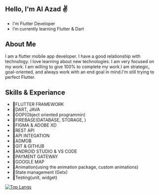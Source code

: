 ## Hello, I'm Al Azad ✌️

- I'm Flutter Developer
- I’m currently learning Flutter & Dart

## About Me
I am a flutter mobile app developer. I have a good relationship with technology. I love learning about new technologies. I am very focused on my work. I am willing to give 100% to complete my work.I am strategic, goal-oriented, and always work with an end goal in mind.I'm still trying to perfect Flutter.

## Skills & Experiance
- 🔹FLUTTER FRAMEWORK
- 🔹DART, JAVA 
- 🔹OOP(Object oriented programmin)
- 🔹FIREBASE(DATABASE, STORAGE, )
- 🔹FIGMA & ADOBE XD
- 🔹REST API
- 🔹API INTEGATION
- 🔹ADMOB
- 🔹GIT & GITHUB
- 🔹ANDROID STUDIO & VS CODE
- 🔹PAYMENT GATEWAY
- 🔹GOOGLE MAP
- 🔹Animation(using the animation package, custom animations)
- 🔹State management (Getx)
- 🔹Testing(unit, widget)

[![Top Langs](https://github-readme-stats.vercel.app/api/top-langs/?username=alazad214)](https://github.com/anuraghazra/github-readme-stats)




























<!--
**alazad214/alazad214** is a ✨ _special_ ✨ repository because its `README.md` (this file) appears on your GitHub profile.

Here are some ideas to get you started:

- 🔭 I’m currently working on ...
- 🌱 I’m currently learning ...
- 👯 I’m looking to collaborate on ...
- 🤔 I’m looking for help with ...
- 💬 Ask me about ...
- 📫 How to reach me: ...
- 😄 Pronouns: ...
- ⚡ Fun fact: ...
-->
